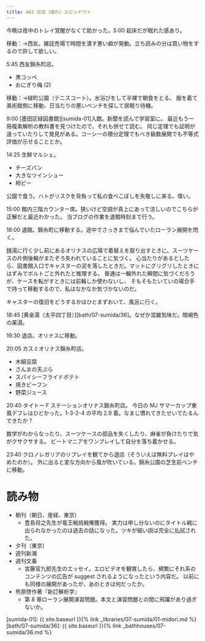 ```yaml
---
title: 463 日目（晴れ）スピンナウト
---
```


今晩は夜中のトレイ覚醒がなくて助かった。5:00 起床だが眠れた感あり。

移動：→西友。雑誌売場で時間を潰す悪い癖が発動。立ち読みの分は買い物をするので許して欲しい。

5:45 西友錦糸町店。
* 黒コッペ
* おにぎり梅 (2)

移動：→緑町公園（テニスコート）。水浴びをして半裸で朝食をとる。
服を着て美術館側に移動、日当たりの悪いベンチを探して居眠り待機。

9:00 [墨田区緑図書館][sumida-01]入館。新聞を読んで学習室に。
最近もう一冊複素解析の教科書を見つけたので、それも併せて読む。
同じ定理でも証明が違っていたりして発見がある。コーシーの積分定理でもべき級数展開でも不等式評価が示せることとか。

14:25 生鮮マルシェ。
* チーズパン
* 大きなツインシュー
* 柿ピー

公園で食う。ハトがリスクを背負って私の食べこぼしを失敬しに来る。偉い。

15:00 館内三階カウンター席。狭いけど空調が真上にあって涼しいのでこちらが正解だと最近わかった。
当ブログの作業を退館時刻まで行う。

18:00 退館。錦糸町に移動する。途中でさっきまで悩んでいたローラン展開を閃く。

銭湯に行く少し前にあるオリナスの広場で着替えを取り出すときに、スーツケースの片側後輪がまたぞろ失われていることに気づく。
心当たりがあるとしたら、図書館入口でキャスターの泥を落したときだ。マットにグリグリしたときにはずみでボルトごと外れたと推理する。
普通は一輪外れた瞬間に気づくだろうが、ケースを転がすときには前輪しか使わないし、
そもそもたいていの場合手で持って移動するので、私はなかなか気づかないのだ。

キャスターの復旧をどうするかはひとまずおいて、風呂に行く。

18:45 [黄金湯（太平四丁目）][bath/07-sumida/36]。なぜか混雑気味だ。暗褐色の薬湯。

19:30 退店。オリナスに移動。

20:05 カスミオリナス錦糸町店。
* 木綿豆腐
* さんまの天ぷら
* スパイシーフライドポテト
* 焼きビーフン
* 野菜ジュース

20:40 タイトー F ステーションオリナス錦糸町店。
今日の MJ サマーカップ東風デフレはひどかった。1-3-2-4 の平均 2.9 着。なまじ慣れてきたせいでたるんできたか？

数学がわからなったり、スーツケースの部品を失くしたり、麻雀が負けたりで気がクサクサする。
ビートマニアをワンプレイして自分を落ち着かせる。

23:40 クロノレガリアのリプレイを観てから退店（そういえば無料プレイはやめたのか）。
外に出ると変な方向から風が吹いている。錦糸公園の芝生前ベンチに移動。

# 読み物

* 朝刊（朝日、産経、東京）
  * 豊島将之先生が竜王戦挑戦権獲得。
    実力は申し分ないのにタイトル戦に出られなかったのは過去の話になった。ツキが細い説は完全に払拭された。
* 夕刊（東京）
* 週刊新潮
* 週刊文春
  * 宮藤官九郎先生のエッセイ。エロビデオを観賞したら、頻繁にそれ系のコンテンツの広告が suggest されるようになったという内容だ。
    以前にも同様の展開があったが、あのときは何だったか。
* 熊原啓作著『新訂解析学』
  * 第 8 章ローラン展開演習問題。本文と演習問題との間に飛躍があり過ぎないか。

[sumida-01]: {{ site.baseurl }}{% link _libraries/07-sumida/01-midori.md %}
[bath/07-sumida/36]: {{ site.baseurl }}{% link _bathhouses/07-sumida/36.md %}
